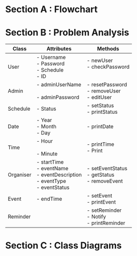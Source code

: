 # Section A : Flowchart 

# Section B : Problem Analysis

| Class     | Attributes                                                                                             | Methods                                                                             |
| --------- | ------------------------------------------------------------------------------------------------------ | ----------------------------------------------------------------------------------- |
| User      | - Username<br>- Password<br>- Schedule <br>- ID                                                        | - newUser <br>- checkPassword <br><!---check if username and password match---><br> |
| Admin     | - adminUserName<br>    <br>- adminPassword                                                             | - resetPassword<br>- removeUser<br>- editUser                                       |
| Schedule  | - Status <!--- to tell if time is occupied--->                                                         | - setStatus<br>- printStatus                                                        |
| Date      | - Year<br>- Month<br>- Day                                                                             | - printDate                                                                         |
| Time      | - Hour<br>    <br>- Minute                                                                             | - printTime<br>- Print <!--print everything, from schedule to time --->             |
| Organiser | - startTime<br>- eventName<br>- eventDescription<br>- eventType<br>- eventStatus  <!---done or not---> | - setEventStatus<br>- getStatus <br>- removeEvent                                   |
| Event     | - endTime                                                                                              | - setEvent <br>- printEvent                                                         |
| Reminder  |                                                                                                        | - setReminder<br>- Notify<br>- printReminder                                        |


# Section C : Class Diagrams
